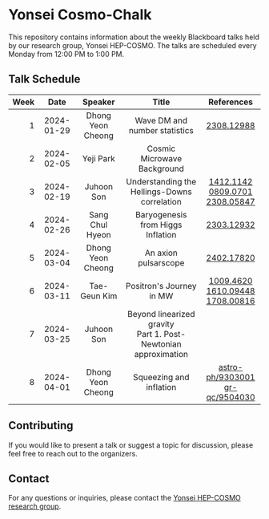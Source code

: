 # Yonsei Cosmo-Chalk

This repository contains information about the weekly Blackboard talks held by our research group, Yonsei HEP-COSMO. The talks are scheduled every Monday from 12:00 PM to 1:00 PM.

## Talk Schedule

| Week |    Date    |      Speaker      |                               Title                               |                                                                    References                                                                    |
|-----:|:----------:|:-----------------:|:-----------------------------------------------------------------:|:------------------------------------------------------------------------------------------------------------------------------------------------:|
|    1 | 2024-01-29 | Dhong Yeon Cheong |                   Wave DM and number statistics                   |                                                  [2308.12988](https://arxiv.org/abs/2308.12988)                                                  |
|    2 | 2024-02-05 |     Yeji Park     |                    Cosmic Microwave Background                    |                                                                                                                                                  |
|    3 | 2024-02-19 |    Juhoon Son     |           Understanding the Hellings-Downs correlation            |  [1412.1142](https://arxiv.org/abs/1412.1142)<br>[0809.0701](https://arxiv.org/abs/0809.0701)<br>[2308.05847](https://arxiv.org/abs/2308.05847)  |
|    4 | 2024-02-26 |  Sang Chul Hyeon  |                 Baryogenesis from Higgs Inflation                 |                                                  [2303.12932](https://arxiv.org/abs/2303.12932)                                                  |
|    5 | 2024-03-04 | Dhong Yeon Cheong |                       An axion pulsarscope                        |                                                  [2402.17820](https://arxiv.org/abs/2402.17820)                                                  |
|    6 | 2024-03-11 |   Tae-Geun Kim    |                     Positron's Journey in MW                      | [1009.4620](https://arxiv.org/abs/1009.4620)<br>[1610.09448](https://arxiv.org/abs/1610.09448)<br>[1708.00816](https://arxiv.org/abs/1708.00816) |
|    7 | 2024-03-25 |    Juhoon Son     | Beyond linearized gravity<br>Part 1. Post-Newtonian approximation |                                                                                                                                                  |
|    8 | 2024-04-01 | Dhong Yeon Cheong |                      Squeezing and inflation                      |                [astro-ph/9303001](https://arxiv.org/abs/astro-ph/9303001)<br>[gr-qc/9504030](https://arxiv.org/abs/gr-qc/9504030)                |

## Contributing

If you would like to present a talk or suggest a topic for discussion, please feel free to reach out to the organizers.

## Contact

For any questions or inquiries, please contact the [Yonsei HEP-COSMO research group](https://hepcosmo.yonsei.ac.kr).
